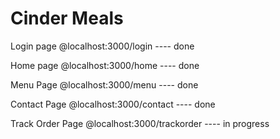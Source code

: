 # Cinder Meals

Login page
@localhost:3000/login ---- done

Home page
@localhost:3000/home ---- done

Menu Page
@localhost:3000/menu ---- done

Contact Page
@localhost:3000/contact ---- done

Track Order Page
@localhost:3000/trackorder ---- in progress
